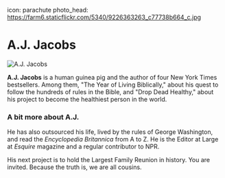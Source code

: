 icon: parachute
photo_head: https://farm6.staticflickr.com/5340/9226363263_c77738b664_c.jpg

# A.J. Jacobs

![A.J. Jacobs](http://imgs.wds.fm/AJ-Jacobs-avatar.png)

<div class="zig-zags_blue"></div>

**A.J. Jacobs** is a human guinea pig and the author of four New York Times bestsellers. Among them, "The Year of Living Biblically," about his quest to follow the hundreds of rules in the Bible, and "Drop Dead Healthy," about his project to become the healthiest person in the world.

<div class="line-canvas"></div>

### A bit more about A.J.

He has also outsourced his life, lived by the rules of George Washington, and read the *Encyclopedia Britannica* from A to Z. He is the Editor at Large at *Esquire* magazine and a regular contributor to NPR.

His next project is to hold the Largest Family Reunion in history. You are invited. Because the truth is, we are all cousins.
